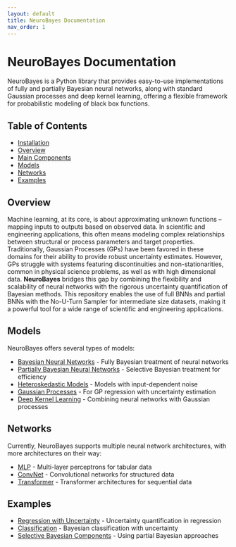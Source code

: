 ```yaml
---
layout: default
title: NeuroBayes Documentation
nav_order: 1
---
```


# NeuroBayes Documentation

NeuroBayes is a Python library that provides easy-to-use implementations of fully and partially Bayesian neural networks, along with standard Gaussian processes and deep kernel learning, offering a flexible framework for probabilistic modeling of black box functions.

## Table of Contents

- [Installation](installation.md)
- [Overview](#overview)
- [Main Components](#main-components)
- [Models](#models)
- [Networks](#networks)
- [Examples](#examples)

## Overview

Machine learning, at its core, is about approximating unknown functions – mapping inputs to outputs based on observed data. In scientific and engineering applications, this often means modeling complex relationships between structural or process parameters and target properties. Traditionally, Gaussian Processes (GPs) have been favored in these domains for their ability to provide robust uncertainty estimates. However, GPs struggle with systems featuring discontinuities and non-stationarities, common in physical science problems, as well as with high dimensional data. **NeuroBayes** bridges this gap by combining the flexibility and scalability of neural networks with the rigorous uncertainty quantification of Bayesian methods. This repository enables the use of full BNNs and partial BNNs with the No-U-Turn Sampler for intermediate size datasets, making it a powerful tool for a wide range of scientific and engineering applications.


## Models

NeuroBayes offers several types of models:

- [Bayesian Neural Networks](models/bnn.md) - Fully Bayesian treatment of neural networks
- [Partially Bayesian Neural Networks](models/partial_bnn.md) - Selective Bayesian treatment for efficiency
- [Heteroskedastic Models](models/heteroskedastic.md) - Models with input-dependent noise
- [Gaussian Processes](models/gp.md) - For GP regression with uncertainty estimation
- [Deep Kernel Learning](models/dkl.md) - Combining neural networks with Gaussian processes


## Networks

Currently, NeuroBayes supports multiple neural network architectures, with more architectures on their way:

- [MLP](networks/mlp.md) - Multi-layer perceptrons for tabular data
- [ConvNet](networks/convnet.md) - Convolutional networks for structured data
- [Transformer](networks/transformer.md) - Transformer architectures for sequential data

## Examples

- [Regression with Uncertainty](examples/regression.md) - Uncertainty quantification in regression
- [Classification](examples/classification.md) - Bayesian classification with uncertainty
- [Selective Bayesian Components](examples/selective_bayesian.md) - Using partial Bayesian approaches
